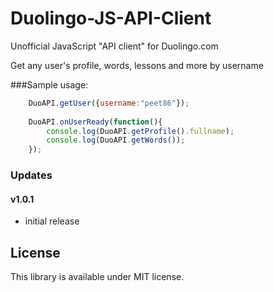# Duolingo-JS-API-Client
Unofficial JavaScript "API client" for Duolingo.com

Get any user's profile, words, lessons and more by username

###Sample usage:
```js
	DuoAPI.getUser({username:"peet86"});
		
	DuoAPI.onUserReady(function(){
		console.log(DuoAPI.getProfile().fullname);
		console.log(DuoAPI.getWords());	
	});
```

### Updates

#### v1.0.1 
- initial release

## License
This library is available under MIT license.
